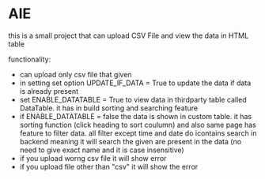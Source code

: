 # AIE
 this is a small project that can upload CSV File and view the data in HTML table

 functionality:
 * can upload only csv file that given
 * in setting set option UPDATE_IF_DATA = True to update the data if data is already present
 * set ENABLE_DATATABLE = True to view data in thirdparty table called DataTable. it has in build sorting and searching feature
 * if ENABLE_DATATABLE = false the data is shown in custom table. it has sorting function (click heading to sort coulumn) and also same page has feature to filter data. all filter except time and date do icontains search in backend meaning it will search the given are present in the data (no need to give exact name and it is case insensitive)
 * if you upload worng csv file it will show error
 * if you upload file other than "csv" it will show the error
